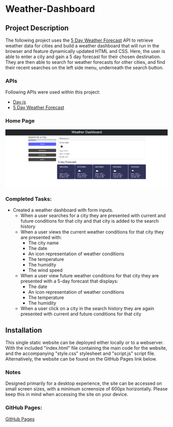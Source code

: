 # Weather-Dashboard

## Project Description

The following project uses the [5 Day Weather Forecast](https://openweathermap.org/forecast5) API to retrieve weather data for cities and build a weather dashboard that will run in the browser and feature dynamically updated HTML and CSS. Here, the user is able to enter a city and gain a 5 day forecast for their chosen destination. They are then able to search for weather forecasts for other cities, and find their recent searches on the left side menu, underneath the search button.

### APIs

Following APIs were used within this project:

* [Day.js](https://day.js.org/docs/en/display/format)
* [5 Day Weather Forecast](https://openweathermap.org/forecast5)

### Home Page
![Main screen for forecaster](assets/images/main_screen.png)

### Completed Tasks:

* Created a weather dashboard with form inputs.
  * When a user searches for a city they are presented with current and future conditions for that city and that city is added to the search history
  * When a user views the current weather conditions for that city they are presented with:
    * The city name
    * The date
    * An icon representation of weather conditions
    * The temperature
    * The humidity
    * The wind speed
  * When a user view future weather conditions for that city they are presented with a 5-day forecast that displays:
    * The date
    * An icon representation of weather conditions
    * The temperature
    * The humidity
  * When a user click on a city in the search history they are again presented with current and future conditions for that city

## Installation

This single static website can be deployed either locally or to a webserver. With the included "index.html" file containing the main code for the website, and the accompanying "style.css" stylesheet and "script.js" script file. Alternatively, the website can be found on the GitHub Pages link below.

### Notes

Designed primarily for a desktop experience, the site can be accessed on small screen sizes, with a minimum screensize of 600px horizontally. Please keep this in mind when accessing the site on your device.

### GitHub Pages:

[GitHub Pages](https://sunielmudhar.github.io/Weather-Dashboard/)